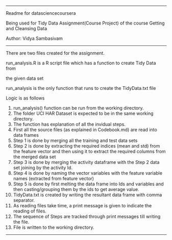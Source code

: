 ------------------------------------------------------------------------------------------

Readme for datasciencecoursera

Being used for Tidy Data Assignment(Course Project) of the course Getting and Cleansing Data

Author: Vidya Sambasivam

----------------------------------------------------------------------------------------------


There are two files created for the assignment.


run_analysis.R is a R script file which has a function to create Tidy Data from 

the given data set 

run_analysis is the only function that runs to create the TidyData.txt file

Logic is as follows

1. run_analysis() function can be run from the working directory.
2. The folder UCI HAR Dataset is expected to be in the same working directory.
3. The function has explanation of all the invidual steps.
4. First all the source files (as explained in Codebook.md) are read into data frames
5. Step 1 is done by merging all the training and test data sets
6. Step 2 is done by extracting the required indices (mean and std) from the feature vector and then using it to extract the required columns from the merged data set
7. Step 3 is done by merging the activity dataframe with the Step 2 data set joining by the activity Id.
8. Step 4 is done by naming the vector variables with the feature variable names (extracted from feature vector)
9. Step 5 is done by first melting the data frame into Ids and variables and then casting/grouping them by the ids to get average value.
10. TidyData.txt is created by writing the resultant data frame with comma separator.
11. As reading files take time, a print message is given to indicate the reading of files.
12. The sequence of Steps are tracked through print messages till writing the file.
13. File is written to the working directory.

----------------------------------------------------------------------------------------------






